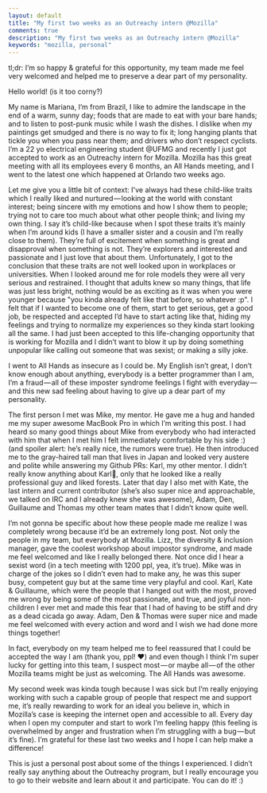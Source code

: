 ```yaml
---
layout: default
title: "My first two weeks as an Outreachy intern @Mozilla"
comments: true
description: "My first two weeks as an Outreachy intern @Mozilla"
keywords: "mozilla, personal"
---
```


tl;dr: I’m so happy & grateful for this opportunity, my team made me feel very welcomed and helped me to preserve a dear part of my personality.

Hello world!
(is it too corny?)

My name is Mariana, I’m from Brazil, I like to admire the landscape in the end of a warm, sunny day; foods that are made to eat with your bare hands; and to listen to post-punk music while I wash the dishes. I dislike when my paintings get smudged and there is no way to fix it; long hanging plants that tickle you when you pass near them; and drivers who don’t respect cyclists. I’m a 22 yo electrical engineering student @UFMG and recently I just got accepted to work as an Outreachy intern for Mozilla. Mozilla has this great meeting with all its employees every 6 months, an All Hands meeting, and I went to the latest one which happened at Orlando two weeks ago.

Let me give you a little bit of context: I've always had these child-like traits which I really liked and nurtured — looking at the world with constant interest; being sincere with my emotions and how I show them to people; trying not to care too much about what other people think; and living my own thing. I say it’s child-like because when I spot these traits it’s mainly when I’m around kids (I have a smaller sister and a cousin and I’m really close to them). They’re full of excitement when something is great and disapproval when something is not. They’re explorers and interested and passionate and I just love that about them. Unfortunately, I got to the conclusion that these traits are not well looked upon in workplaces or universities. When I looked around me for role models they were all very serious and restrained. I thought that adults knew so many things, that life was just less bright, nothing would be as exciting as it was when you were younger because "you kinda already felt like that before, so whatever :p". I felt that if I wanted to become one of them, start to get serious, get a good job, be respected and accepted I’d have to start acting like that, hiding my feelings and trying to normalize my experiences so they kinda start looking all the same. I had just been accepted to this life-changing opportunity that is working for Mozilla and I didn’t want to blow it up by doing something unpopular like calling out someone that was sexist; or making a silly joke.

I went to All Hands as insecure as I could be. My English isn’t great, I don’t know enough about anything, everybody is a better programmer than I am, I’m a fraud — all of these imposter syndrome feelings I fight with everyday — and this new sad feeling about having to give up a dear part of my personality.

The first person I met was Mike, my mentor. He gave me a hug and handed me my super awesome MacBook Pro in which I’m writing this post. I had heard so many good things about Mike from everybody who had interacted with him that when I met him I felt immediately comfortable by his side :) (and spoiler alert: he’s really nice, the rumors were true). He then introduced me to the gray-haired tall man that lives in Japan and looked very austere and polite while answering my Github PRs: Karl, my other mentor. I didn’t really know anything about Karl🐄, only that he looked like a really professional guy and liked forests. Later that day I also met with Kate, the last intern and current contributor (she’s also super nice and approachable, we talked on IRC and I already knew she was awesome), Adam, Den, Guillaume and Thomas my other team mates that I didn’t know quite well.

I’m not gonna be specific about how these people made me realize I was completely wrong because it’d be an extremely long post. Not only the people in my team, but everybody at Mozilla. Lizz, the diversity & inclusion manager, gave the coolest workshop about impostor syndrome, and made me feel welcomed and like I really belonged there. Not once did I hear a sexist word (in a tech meeting with 1200 ppl, yea, it’s true). Mike was in charge of the jokes so I didn’t even had to make any, he was this super busy, competent guy but at the same time very playful and cool. Karl, Kate & Guillaume, which were the people that I hanged out with the most, proved me wrong by being some of the most passionate, and true, and joyful non-children I ever met and made this fear that I had of having to be stiff and dry as a dead cicada go away. Adam, Den & Thomas were super nice and made me feel welcomed with every action and word and I wish we had done more things together!

In fact, everybody on my team helped me to feel reassured that I could be accepted the way I am (thank you, ppl! ❤) and even though I think I'm super lucky for getting into this team, I suspect most — or maybe all — of the other Mozilla teams might be just as welcoming. The All Hands was awesome.

My second week was kinda tough because I was sick but I’m really enjoying working with such a capable group of people that respect me and support me, it’s really rewarding to work for an ideal you believe in, which in Mozilla’s case is keeping the internet open and accessible to all. Every day when I open my computer and start to work I’m feeling happy (this feeling is overwhelmed by anger and frustration when I’m struggling with a bug — but it’s fine). I’m grateful for these last two weeks and I hope I can help make a difference!

This is just a personal post about some of the things I experienced. I didn’t really say anything about the Outreachy program, but I really encourage you to go to their website and learn about it and participate. You can do it! :)